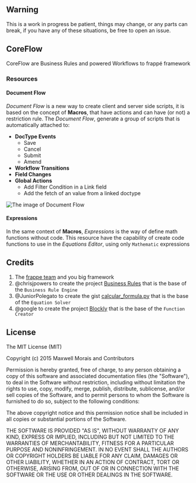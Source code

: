 ## Warning
This is a work in progress be patient, things may change, or any parts can break, if you have any of these situations, be free to open an issue.

## CoreFlow
CoreFlow are Business Rules and powered Workflows to frappé framework

### Resources

#### Document Flow

*Document Flow* is a new way to create client and server side scripts, it is based on the concept of **Macros**, that have actions and can have (or not) a restriction rule.
The *Document Flow*, generate a group of scripts that is automatically attached to:

- **DocType Events**
	- Save
	- Cancel
	- Submit
	- Amend
- **Workflow Transitions**
- **Field Changes**
- **Global Actions**
	- Add Filter Condition in a Link field
	- Add the fetch of an value from a linked doctype

![The image of Document Flow]()

#### Expressions

In the same context of **Macros**, *Expressions* is the way of define math functions without code.
This resource have the capability of create code functions to use in the *Equations Editor*, using only `Mathematic` expressions 

## Credits

1. The [frappe team](http://frappe.io) and you big framework
2. @chrisjpowers to create the project [Business Rules](http://github.com/chrisjpowers/business-rules) that is the base of the `Business Rule Engine`
3. @JuniorPolegato to create the gist [calcular_formula.py](https://gist.github.com/JuniorPolegato/9943390) that is the base of the `Equation Solver`
4. @google to create the project [Blockly](https://github.com/google/blockly) that is the base of the `Function Creator` 

## License

The MIT License (MIT)

Copyright (c) 2015 Maxwell Morais and Contributors

Permission is hereby granted, free of charge, to any person obtaining a copy
of this software and associated documentation files (the "Software"), to deal
in the Software without restriction, including without limitation the rights
to use, copy, modify, merge, publish, distribute, sublicense, and/or sell
copies of the Software, and to permit persons to whom the Software is
furnished to do so, subject to the following conditions:

The above copyright notice and this permission notice shall be included in
all copies or substantial portions of the Software.

THE SOFTWARE IS PROVIDED "AS IS", WITHOUT WARRANTY OF ANY KIND, EXPRESS OR
IMPLIED, INCLUDING BUT NOT LIMITED TO THE WARRANTIES OF MERCHANTABILITY,
FITNESS FOR A PARTICULAR PURPOSE AND NONINFRINGEMENT. IN NO EVENT SHALL THE
AUTHORS OR COPYRIGHT HOLDERS BE LIABLE FOR ANY CLAIM, DAMAGES OR OTHER
LIABILITY, WHETHER IN AN ACTION OF CONTRACT, TORT OR OTHERWISE, ARISING FROM,
OUT OF OR IN CONNECTION WITH THE SOFTWARE OR THE USE OR OTHER DEALINGS IN
THE SOFTWARE.